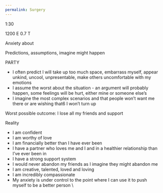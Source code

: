 ```yaml
---
permalink: Surgery
---
```

1:30 





1200 E
0.7 T






Anxiety about



Predictions, assumptions, imagine might happen 


PARTY 

- I often predict I will take up too much space, embarrass myself, appear unkind, uncool, unpresentable, make others uncomfortable with my emotions
- I assume the worst about the situation - an argument will probably happen, some feelings will be hurt, either mine or someone else’s
- I imagine the most complex scenarios and that people won’t want me there or are wishing that6 I won’t turn up 

Worst possible outcome: I lose all my friends and support 

Reality 
- I am confident 
- I am worthy of love 
- I am financially better than I have ever been 
- I have a partner who loves me and I and in a healthier relationship than I’ve ever been in 
- I have a strong support system
- I would never abandon my friends as I imagine they might abandon me 
- I am creative, talented, loved and loving 
- I am incredibly compassionate 
- My anxiety is under control to the point where I can use it to push myself to be a better person \